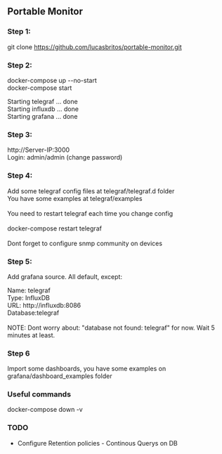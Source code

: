 ## Portable Monitor

### Step 1:

git clone https://github.com/lucasbritos/portable-monitor.git


### Step 2:

docker-compose up --no-start <br />
docker-compose start <br />

Starting telegraf ... done <br />
Starting influxdb ... done <br />
Starting grafana  ... done <br />


### Step 3:

http://Server-IP:3000 <br />
Login: admin/admin (change password) <br />

### Step 4:

Add some telegraf config files at telegraf/telegraf.d folder <br />
You have some examples at telegraf/examples <br />
<br />
You need to restart telegraf each time you change config<br />
<br />
docker-compose restart telegraf<br />
<br />
Dont forget to configure snmp community on devices <br />

### Step 5:

Add grafana source. All default, except: <br />

Name: telegraf <br />
Type: InfluxDB <br />
URL: http://influxdb:8086 <br />
Database:telegraf <br />
<br />
NOTE: Dont worry about: "database not found: telegraf" for now. Wait 5 minutes at least.<br />

### Step 6

Import some dashboards, you have some examples on grafana/dashboard_examples folder

### Useful commands

docker-compose down -v

### TODO

- Configure Retention policies - Continous Querys on DB

